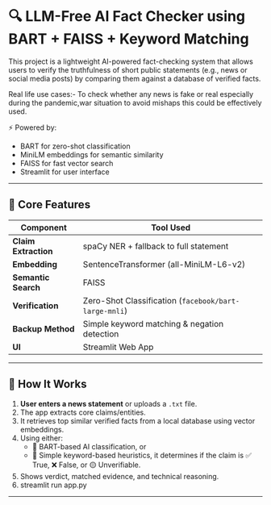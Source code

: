 # 🔍 LLM-Free AI Fact Checker using BART + FAISS + Keyword Matching

This project is a lightweight AI-powered fact-checking system that allows users to verify the truthfulness of short public statements (e.g., news or social media posts) by comparing them against a database of verified facts.

Real life use cases:- To check whether any news is fake or real especially during the pandemic,war situation to avoid mishaps this could be effectively used.

⚡ Powered by:
-  BART for zero-shot classification
-  MiniLM embeddings for semantic similarity
-  FAISS for fast vector search
-  Streamlit for user interface

---

## 🧠 Core Features

| Component              | Tool Used                                     |
|------------------------|-----------------------------------------------|
| **Claim Extraction**   | spaCy NER + fallback to full statement         |
| **Embedding**          | SentenceTransformer (all-MiniLM-L6-v2)         |
| **Semantic Search**    | FAISS                                          |
| **Verification**       | Zero-Shot Classification (`facebook/bart-large-mnli`) |
| **Backup Method**      | Simple keyword matching & negation detection  |
| **UI**                 | Streamlit Web App                             |

---

## 🚀 How It Works

1. **User enters a news statement** or uploads a `.txt` file.
2. The app extracts core claims/entities.
3. It retrieves top similar verified facts from a local database using vector embeddings.
4. Using either:
   - 🤖 BART-based AI classification, or
   - 🧩 Simple keyword-based heuristics,
   it determines if the claim is ✅ True, ❌ False, or 🟡 Unverifiable.
5. Shows verdict, matched evidence, and technical reasoning.
6. streamlit run app.py

---






